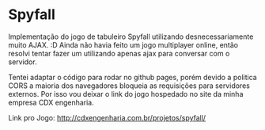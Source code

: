 # Spyfall
Implementação do jogo de tabuleiro Spyfall utilizando desnecessariamente muito AJAX. :D
Ainda não havia feito um jogo multiplayer online, então resolvi tentar fazer um utilizando apenas ajax para conversar com o servidor.

Tentei adaptar o código para rodar no github pages, porém devido a politica CORS a maioria dos navegadores bloqueia as requisições para servidores externos.
Por isso vou deixar o link do jogo hospedado no site da minha empresa CDX engenharia.

Link pro Jogo: http://cdxengenharia.com.br/projetos/spyfall/
